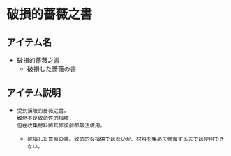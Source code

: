 # 破損的薔薇之書
## アイテム名
 - 破損的薔薇之書
   - 破損した薔薇の書

## アイテム説明
 - ```
   受到損壞的薔薇之書， 
   雖然不是致命性的損壞， 
   但在收集材料將其修復前都無法使用。 
   ```
   - ```
     破損した薔薇の書。致命的な損傷ではないが、材料を集めて修復するまでは使用できない。
     ```
